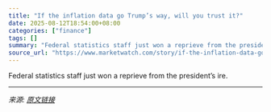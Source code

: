 ```yaml
---
title: "If the inflation data go Trump’s way, will you trust it?"
date: 2025-08-12T18:54:00+08:00
categories: ["finance"]
tags: []
summary: "Federal statistics staff just won a reprieve from the president’s ire."
source_url: "https://www.marketwatch.com/story/if-the-inflation-data-go-trumps-way-will-you-trust-it-74c167e6?mod=mw_rss_topstories"
---
```


Federal statistics staff just won a reprieve from the president’s ire.

---

*来源: [原文链接](https://www.marketwatch.com/story/if-the-inflation-data-go-trumps-way-will-you-trust-it-74c167e6?mod=mw_rss_topstories)*
